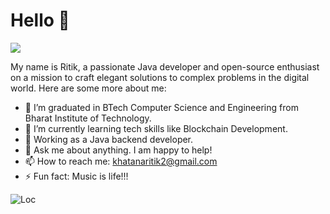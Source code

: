 # Hello 👋
![](https://media.giphy.com/media/LmNwrBhejkK9EFP504/giphy.gif) 

 My name is Ritik, a passionate Java developer and open-source enthusiast on a mission to craft elegant solutions to complex problems in the digital world.
 Here are some more about me:

 - 🔭 I’m graduated in BTech Computer Science and Engineering from Bharat Institute of Technology.
 - 🌱 I’m currently learning tech skills like Blockchain Development.
 - 👯 Working as a Java backend developer.
 - 💬 Ask me about anything. I am happy to help!
 - 📫 How to reach me: khatanaritik2@gmail.com
 - ⚡ Fun fact: Music is life!!!  
  
  ![Loc](https://media.giphy.com/media/USV0ym3bVWQJJmNu3N/giphy.gif)


